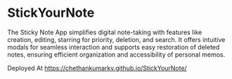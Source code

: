 # StickYourNote
The Sticky Note App simplifies digital note-taking with features like creation, editing, starring for priority, deletion, and search. It offers intuitive modals for seamless interaction and supports easy restoration of deleted notes, ensuring efficient organization and accessibility of personal memos.

Deployed At https://chethankumarkv.github.io/StickYourNote/
